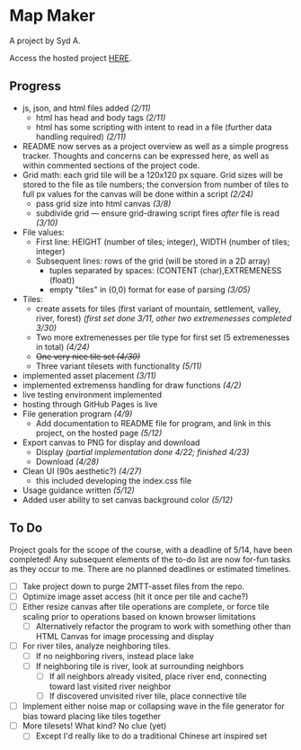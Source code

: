 # Map Maker

A project by Syd A.

Access the hosted project [HERE](https://5qu1d.github.io/map-maker/).

## Progress

- js, json, and html files added *(2/11)*
  - html has head and body tags *(2/11)*
  - html has some scripting with intent to read in a file (further data handling required) *(2/11)*
- README now serves as a project overview as well as a simple progress tracker. Thoughts and concerns can be expressed here, as well as within commented sections of the project code.
- Grid math: each grid tile will be a 120x120 px square. Grid sizes will be stored to the file as tile numbers; the conversion from number of tiles to full px values for the canvas will be done within a script *(2/24)*
  - pass grid size into html canvas *(3/8)*
  - subdivide grid — ensure grid-drawing script fires *after* file is read *(3/10)*
- File values:
  - First line: HEIGHT (number of tiles; integer), WIDTH (number of tiles; integer)
  - Subsequent lines: rows of the grid (will be stored in a 2D array)
    - tuples separated by spaces: (CONTENT (char),EXTREMENESS (float)) 
    - empty "tiles" in (0,0) format for ease of parsing *(3/05)*
- Tiles:
  - create assets for tiles (first variant of mountain, settlement, valley, river, forest) *(first set done 3/11, other two extremenesses completed 3/30)*
  - Two more extremenesses per tile type for first set (5 extremenesses in total) *(4/24)*
  - ~~One very nice tile set *(4/30)*~~
  - Three variant tilesets with functionality *(5/11)*
- implemented asset placement *(3/11)*
- implemented extremenss handling for draw functions *(4/2)*
- live testing environment implemented
- hosting through GitHub Pages is live
- File generation program *(4/9)*
  - Add documentation to README file for program, and link in this project, on the hosted page *(5/12)*
- Export canvas to PNG for display and download
  - Display *(partial implementation done 4/22; finished 4/23)*
  - Download *(4/28)*
- Clean UI (90s aesthetic?) *(4/27)*
  - this included developing the index.css file
- Usage guidance written *(5/12)*
- Added user ability to set canvas background color *(5/12)*

## To Do

Project goals for the scope of the course, with a deadline of 5/14, have been completed! Any subsequent elements of the to-do list are now for-fun tasks as they occur to me. There are no planned deadlines or estimated timelines.

- [ ] Take project down to purge 2MTT-asset files from the repo.
- [ ] Optimize image asset access (hit it once per tile and cache?)
- [ ] Either resize canvas after tile operations are complete, or force tile scaling prior to operations based on known browser limitations
  - [ ] Alternatively refactor the program to work with something other than HTML Canvas for image processing and display
- [ ] For river tiles, analyze neighboring tiles.
  - [ ] If no neighboring rivers, instead place lake
  - [ ] If neighboring tile is river, look at surrounding neighbors
    - [ ] If all neighbors already visited, place river end, connecting toward last visited river neighbor
    - [ ] If discovered unvisited river tile, place connective tile
- [ ] Implement either noise map or collapsing wave in the file generator for bias toward placing like tiles together
- [ ] More tilesets! What kind? No clue (yet)
  - [ ] Except I'd really like to do a traditional Chinese art inspired set
